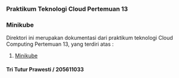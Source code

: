 ### Praktikum Teknologi Cloud Pertemuan 13
### Minikube

Direktori ini merupakan dokumentasi dari praktikum teknologi Cloud Computing Pertemuan 13, yang terdiri atas :
1. [Minikube](https://github.com/tritutur/tekn-cloud-computing/blob/main/minggu-13/hellominikube.md)
#### Tri Tutur Prawesti / 205611033